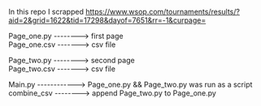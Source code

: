 In this repo I scrapped https://www.wsop.com/tournaments/results/?aid=2&grid=1622&tid=17298&dayof=7651&rr=-1&curpage= <br>

Page_one.py --------> first page <br>
Page_one.csv -------> csv file <br>

Page_two.py --------> second page <br>
Page_two.csv -------> csv file <br>

Main.py ------------> Page_one.py && Page_two.py was run as a script <br>
combine_csv --------> append Page_two.py to Page_one.py 
